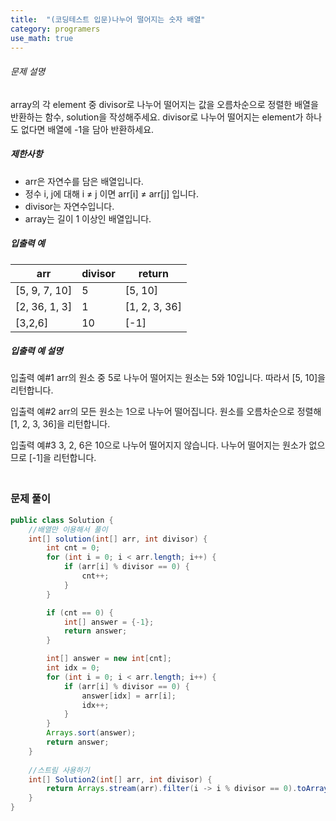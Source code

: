 ```yaml
---
title:  "(코딩테스트 입문)나누어 떨어지는 숫자 배열"
category: programers
use_math: true
---
```




###### 문제 설명

array의 각 element 중 divisor로 나누어 떨어지는 값을 오름차순으로 정렬한 배열을 반환하는 함수, solution을 작성해주세요.
divisor로 나누어 떨어지는 element가 하나도 없다면 배열에 -1을 담아 반환하세요.

##### 제한사항

- arr은 자연수를 담은 배열입니다.
- 정수 i, j에 대해 i ≠ j 이면 arr[i] ≠ arr[j] 입니다.
- divisor는 자연수입니다.
- array는 길이 1 이상인 배열입니다.

##### 입출력 예

| arr           | divisor | return        |
| ------------- | ------- | ------------- |
| [5, 9, 7, 10] | 5       | [5, 10]       |
| [2, 36, 1, 3] | 1       | [1, 2, 3, 36] |
| [3,2,6]       | 10      | [-1]          |

##### 입출력 예 설명

입출력 예#1
arr의 원소 중 5로 나누어 떨어지는 원소는 5와 10입니다. 따라서 [5, 10]을 리턴합니다.

입출력 예#2
arr의 모든 원소는 1으로 나누어 떨어집니다. 원소를 오름차순으로 정렬해 [1, 2, 3, 36]을 리턴합니다.

입출력 예#3
3, 2, 6은 10으로 나누어 떨어지지 않습니다. 나누어 떨어지는 원소가 없으므로 [-1]을 리턴합니다.



### <br>문제 풀이 

```java
public class Solution {
    //배열만 이용해서 풀이
    int[] solution(int[] arr, int divisor) {
        int cnt = 0;
        for (int i = 0; i < arr.length; i++) {
            if (arr[i] % divisor == 0) {
                cnt++;
            }
        }

        if (cnt == 0) {
            int[] answer = {-1};
            return answer;
        }

        int[] answer = new int[cnt];
        int idx = 0;
        for (int i = 0; i < arr.length; i++) {
            if (arr[i] % divisor == 0) {
                answer[idx] = arr[i];
                idx++;
            }
        }
        Arrays.sort(answer);
        return answer;
    }
    
    //스트림 사용하기
    int[] Solution2(int[] arr, int divisor) {
        return Arrays.stream(arr).filter(i -> i % divisor == 0).toArray();
    }
}
```





